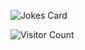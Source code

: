 <!-- Markdown -->

![Jokes Card](https://readme-jokes.vercel.app/api)


![Visitor Count](https://profile-counter.glitch.me/HansLatt/count.svg)

